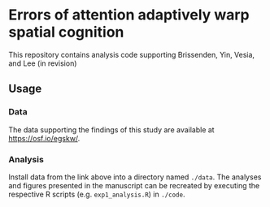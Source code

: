 # Errors of attention adaptively warp spatial cognition
This repository contains analysis code supporting Brissenden, Yin, Vesia, and Lee (in revision)

## Usage ##
### Data ###
The data supporting the findings of this study are available at https://osf.io/egskw/.

### Analysis ###
Install data from the link above into a directory named `./data`. The analyses and figures presented in the manuscript can be recreated by executing the respective R scripts (e.g. `exp1_analysis.R`) in `./code`.


